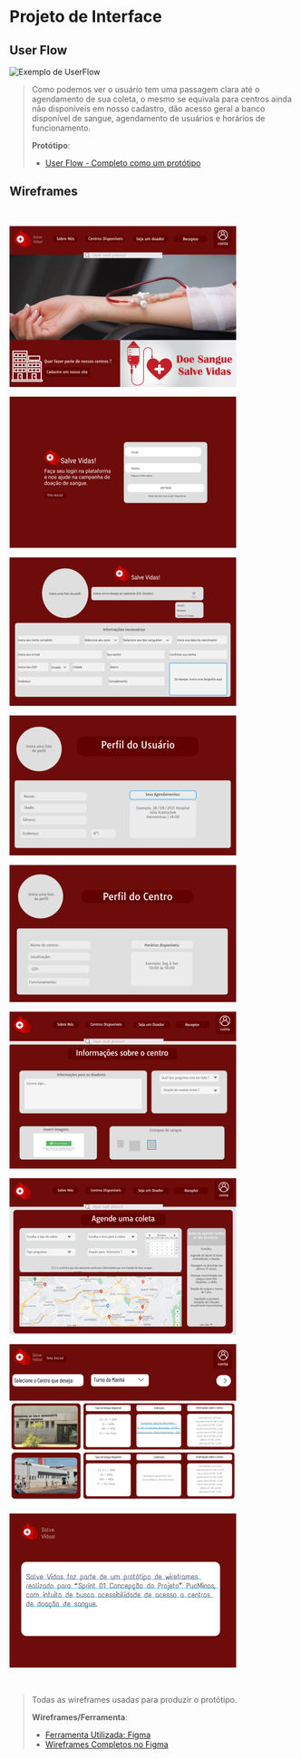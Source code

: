 # Projeto de Interface

## User Flow

![Exemplo de UserFlow](images/userflow.jpg)

> Como podemos ver o usuário tem uma passagem clara até o agendamento de sua coleta, o mesmo se equivala para centros ainda não disponíveis em nosso cadastro, dão acesso geral a banco disponível de sangue, agendamento de usuários e horários de funcionamento.
>
> **Protótipo**:
> - [User Flow - Completo como um protótipo](https://www.figma.com/proto/4ffq1mb2qRNtL5FlDXU6kJ/Prot%C3%B3tipo-Doa%C3%A7%C3%A3o-Sangue?node-id=64%3A342&scaling=min-zoom&page-id=64%3A341&starting-point-node-id=64%3A342)


## Wireframes

<br>

![](images/home.png)

![](images/login.png)

![](images/Cadastro.png)

![](images/Perfildousuario.png)

![](images/Perfildocentro.png)

![](images/Informacaodocentro.png)

![](images/Agendacoleta.png)

![](images/Centros.png)

![](images/SobreNos.png)

<br>

> Todas as wireframes usadas para produzir o protótipo.
> 
> **Wireframes/Ferramenta**:
> - [Ferramenta Utilizada: Figma](https://www.figma.com)
> - [Wireframes Completos no Figma](https://www.figma.com/file/4ffq1mb2qRNtL5FlDXU6kJ/Protótipo-Doação-Sangue?node-id=0%3A1)

